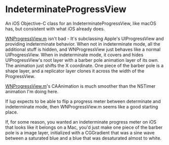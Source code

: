 # IndeterminateProgressView
An iOS Objective-C class for an IndeterminateProgressView, like macOS has, but consistent with what iOS already does.

[WNProgressView.m](https://github.com/n8chur/WNProgressView/blob/master/WNProgressView.m) isn't bad - It's subclassing Apple's  UIProgressView and providing indeterminate behavior. 
When not in indeterminate mode, all the additional stuff is hidden, and WNProgressView just behaves like a normal UIProgressView.
When in indeterminate mode, it covers and hides UIProgressView's root layer with a barber pole animation layer of its own. The animation just shifts the X coordinate. One piece of the barber pole is a shape layer, and a replicator layer clones it across the width of the ProgressView.

[WNProgressView.m](https://github.com/n8chur/WNProgressView/blob/master/WNProgressView.m)'s CAAnimation is much smoother than the NSTimer animation I'm doing here.

If Iup expects to be able to flip a progress meter between determinate and indeterminate mode, then WNProgressView.m seems like a good starting place.

If, for some reason, you wanted an indeterminate progress meter on iOS that looks like it belongs on a Mac, you'd just make one piece of the barber pole is a image layer, initialized with a CGGradient that was a sine wave between a saturated blue and a blue that was desaturated almost to white.
